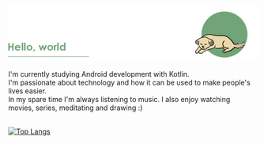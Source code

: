 <img src="https://github.com/diaslais/diaslais/blob/main/helloworld.png" alt="Background banner with the phrase 'Hello, world' written on the left side and the illustration of a cute dog on the right side.">

I'm currently studying Android development with Kotlin.<br>
I'm passionate about technology and how it can be used to make people's lives easier.<br>
In my spare time I'm always listening to music. I also enjoy watching movies, series, meditating and drawing :)<br><br>

[![Top Langs](https://github-readme-stats.vercel.app/api/top-langs/?username=diaslais&layout=compact&theme=gotham&bg_color=00000000&title_color=71a477&text_color=71a477)](https://github.com/diaslais)